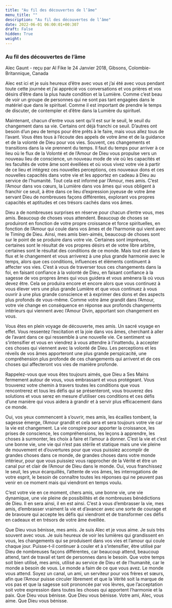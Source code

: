 ```yaml
---
title: "Au fil des découvertes de l’âme"
menu_title: ""
description: "Au fil des découvertes de l’âme"
date: 2022-06-01 06:00:01+00:307
draft: False
hidden: True
weight:
---
```

### Au fil des découvertes de l’âme

Alec Gaunt - reçu par Al Fike le 24 Janvier 2018, Gibsons, Colombie-Britannique, Canada

Alec est ici et je suis heureux d’être avec vous et j’ai été avec vous pendant toute cette journée et j’ai apprécié vos conversations et vos prières et vos désirs d’être dans la plus haute condition et la Lumière. Comme c’est beau de voir un groupe de personnes qui ne sont pas tant engagées dans le matériel que dans le spirituel. Comme il est important de prendre le temps de discuter, de contempler et d’être dans la Lumière du spirituel.

Maintenant, chacun d’entre vous sent qu’il est sur le seuil, le seuil du changement dans sa vie. Certains ont déjà franchi ce seuil. D’autres ont besoin d’un peu de temps pour être prêts à le faire, mais vous allez tous de l’avant. Vous êtes tous à l’écoute des appels de votre âme et de la guidance et de la volonté de Dieu pour vos vies. Souvent, ces changements et transitions dans la vie prennent du temps. Il faut du temps pour arriver à ce lieu où le flux de la Volonté et de l’Amour de Dieu vous propulse vers un nouveau lieu de conscience, un nouveau mode de vie où les capacités et les facultés de votre âme sont éveillées et où vous vivez votre vie à partir de ce lieu et intégrez ces nouvelles perceptions, ces nouveaux dons et ces nouvelles capacités dans votre vie et les apportez en cadeau à Dieu au service de l’humanité. Tout cela est informé par l’Amour, mes amis. C’est l’Amour dans vos cœurs, la Lumière dans vos âmes qui vous obligent à franchir ce seuil, à être dans ce lieu d’expression joyeuse de votre âme servant Dieu de nombreuses façons différentes, explorant vos propres capacités et aptitudes et ces trésors cachés dans vos âmes.

Dieu a de nombreuses surprises en réserve pour chacun d’entre vous, mes amis. Beaucoup de choses vous attendent. Beaucoup de choses se produiront en fonction de votre propre croissance et force spirituelles, en fonction de l’Amour qui coule dans vos âmes et de l’harmonie qui vient avec le Timing de Dieu. Ainsi, mes amis bien-aimés, beaucoup de choses sont sur le point de se produire dans votre vie. Certaines sont imprévues, certaines sont le résultat de vos propres désirs et de votre libre arbitre, certaines sont le résultat des conditions de ce monde. Mais tout est dans le flux et le changement et vous arriverez à une plus grande harmonie avec le temps, alors que ces conditions, influences et éléments continuent à affecter vos vies. C’est à vous de traverser tous ces changements dans la foi, en faisant confiance à la volonté de Dieu, en faisant confiance à la sagesse de vos propres âmes qui vous guidera et vous amènera là où vous devez être. Cela se produira encore et encore alors que vous continuez à vous élever vers une plus grande Lumière et que vous continuez à vous ouvrir à une plus grande conscience et à exprimer des dons et des aspects plus profonds de vous-même. Comme votre âme grandit dans l’Amour, votre vie change en conséquence en réponse aux profonds changements intérieurs qui viennent avec l’Amour Divin, apportant son changement en vous.

Vous êtes en plein voyage de découverte, mes amis. Un sacré voyage en effet. Vous ressentez l’excitation et la joie dans vos âmes, cherchant à aller de l’avant dans ce qui ressemble à une nouvelle vie. Ce sentiment va s’intensifier et vous en viendrez à vous attendre à l’inattendu, à accepter ces choses qui viennent avec la volonté de Dieu. Les perceptions et les réveils de vos âmes apporteront une plus grande perspicacité, une compréhension plus profonde de ces changements qui arrivent et de ces choses qui affecteront vos vies de manière profonde.

Rappelez-vous que vous êtes toujours aimés, que Dieu a Ses Mains fermement autour de vous, vous embrassant et vous protégeant. Vous trouverez votre chemin à travers toutes les conditions que vous rencontrerez et tous les défis qui se présenteront, vous trouverez des solutions et vous serez en mesure d’utiliser ces conditions et ces défis d’une manière qui vous aidera à grandir et à servir plus efficacement dans ce monde.

Oui, vos yeux commencent à s’ouvrir, mes amis, les écailles tombent, la sagesse émerge, l’Amour grandit et cela sera et sera toujours votre vie car la vie est changement. La vie conspire pour apporter la croissance, les prises de conscience, les compréhensions, les leçons à apprendre, les choses à surmonter, les choix à faire et l’amour à donner. C’est la vie et c’est une bonne vie, une vie qui n’est pas stérile et statique mais une vie pleine de mouvement et d’ouvertures pour que vous puissiez accomplir de grandes choses dans ce monde, de grandes choses dans votre monde intérieur, pour que vous puissiez vous rapprocher de la Vérité et être un canal pur et clair de l’Amour de Dieu dans le monde. Oui, vous franchissez le seuil, les yeux écarquillés, l’attente de vos âmes, les interrogations de votre esprit, le besoin de connaître toutes les réponses qui ne peuvent pas venir en ce moment mais qui viendront en temps voulu.

C’est votre vie en ce moment, chers amis, une bonne vie, une vie dynamique, une vie pleine de possibilités et de nombreuses bénédictions de Dieu. Il en sera ainsi, il en est ainsi. C’est à vous d’embrasser la vie, mes amis, d’embrasser vraiment la vie et d’avancer avec une sorte de courage et de bravoure qui accepte les défis qui viendront et de transformer ces défis en cadeaux et en trésors de votre âme éveillée.

Que Dieu vous bénisse, mes amis. Je suis Alec et je vous aime. Je suis très souvent avec vous. Je suis heureux de voir les lumières qui grandissent en vous, les changements qui se produisent dans vos vies et l’amour qui coule chaque jour. Puisse-t-il continuer à couler et à s’intensifier, être utilisé par Dieu de nombreuses façons différentes, car beaucoup attend, beaucoup attend, tant de travail et tant de personnes dans le besoin. Que votre temps soit bien utilisé, mes amis, utilisé au service de Dieu et de l’humanité, car le monde a besoin de vous. Le monde a faim de ce que vous avez. Le monde vous attend. Soyez un canal, un ami, un serviteur pour vos frères et sœurs, afin que l’Amour puisse circuler librement et que la Vérité soit la marque de vos pas et que la sagesse soit prononcée par vos lèvres, que l’acceptation soit votre expression dans toutes les choses qui apportent l’harmonie et la paix. Que Dieu vous bénisse. Que Dieu vous bénisse. Votre  ami, Alec, vous aime. Que Dieu vous bénisse.



